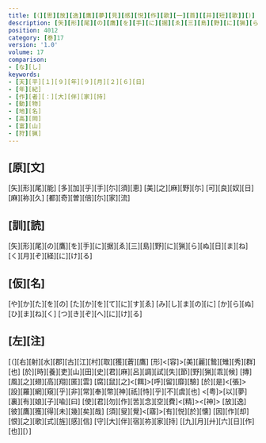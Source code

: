 ```yaml
---
title: [（][思][放][逸][鷹][夢][見][感][悦][作][歌][一][首][[并][短][歌]][）]
description: [矢][形][尾][の][鷹][を][手][に][据][ゑ][三][島][野][に][猟][ら][ぬ][日][ま][ね][く][月][ぞ][経][に][け][る]
position: 4012
category: [巻]17
version: '1.0'
volume: 17
comparison:
- [な][し]
keywords:
- [天][平][１][９][年][９][月][２][６][日]
- [年][紀]
- [作][者][：][大][伴][家][持]
- [動][物]
- [地][名]
- [高][岡]
- [富][山]
- [狩][猟]
---
```


## [原][文]

[矢][形][尾][能] [多][加][乎][手][尓][須][恵] [美][之][麻][野][尓] [可][良][奴][日][麻][祢][久] [都][奇][曽][倍][尓][家][流]

## [訓][読]

[矢][形][尾][の][鷹][を][手][に][据][ゑ][三][島][野][に][猟][ら][ぬ][日][ま][ね][く][月][ぞ][経][に][け][る]

## [仮][名]

[や][か][た][を][の] [た][か][を][て][に][す][ゑ] [み][し][ま][の][に] [か][ら][ぬ][ひ][ま][ね][く] [つ][き][ぞ][へ][に][け][る]

## [左][注]

[（][右][射][水][郡][古][江][村][取][獲][蒼][鷹] [形]<[容]>[美][麗][鷙][雉][秀][群][也] [於][時][養][吏][山][田][史][君][麻][呂][調][試][失][節][野][猟][乖][候] [摶][風][之][翅][高][翔][匿][雲] [腐][鼠][之]<[餌]>[呼][留][靡][驗] [於][是]<[張]>[設][羅][網][窺][乎][非][常][奉][幣][神][祇][恃][乎][不][虞][也] <[粤]>[以][夢][裏][有][娘][子][喩][曰] [使][君][勿][作][苦][念][空][費]<[精]><[神]> [放][逸][彼][鷹][獲][得][未][幾][矣][哉] [須][叟][覺]<[寤]>[有][悦][於][懐] [因][作][却][恨][之][歌][式][旌][感][信] [守][大][伴][宿][祢][家][持] [[九][月][廾][六][日][作][也]][）]
